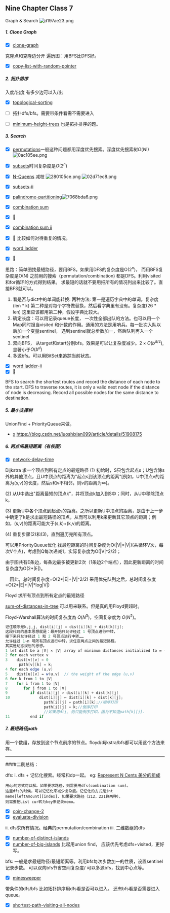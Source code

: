 ## Nine Chapter Class 7

Graph & Search
![d197ae23.png](:storage\f8f56076-8b9c-4d70-81dd-e5c4356c2ba5\e4cb0fb8.png)
##### 1. Clone Graph
 - [x] [clone-graph](https://www.lintcode.com/problem/clone-graph/description)
 
 克隆点和克隆边分开
 遍历图：用BFS比DFS好。
 - [x] [copy-list-with-random-pointer](https://www.lintcode.com/problem/copy-list-with-random-pointer/) 

##### 2. 拓扑排序 
入度/出度 有多少边可以入/出
- [x] [topological-sorting](https://www.lintcode.com/problem/topological-sorting/description)

- [ ] 拓扑dfs/bfs。需要带条件看需不需要进入

-  [ ] [minimum-height-trees](https://www.lintcode.com/problem/minimum-height-trees/description?_from=ladder&&fromId=18)
也是拓扑排序的题。

##### 3. Search
- [x] [permutations](https://www.lintcode.com/problem/permutations/description)一般这种问题都用深度优先搜索。深度优先搜索树$O(N!)$
![0ac105ee.png](:storage\f8f56076-8b9c-4d70-81dd-e5c4356c2ba5\459d7229.png)
- [x] [subsets](https://www.lintcode.com/problem/subsets/description)时间复杂度是$O(2^{n})$
- [x] [N-Queens](https://www.lintcode.com/problem/n-queens/description) 减枝
![280105ce.png](:storage\f8f56076-8b9c-4d70-81dd-e5c4356c2ba5\a2b82981.png)
![02d71ec8.png](:storage\f8f56076-8b9c-4d70-81dd-e5c4356c2ba5\4dfe7193.png)

- [x] [subsets-ii](https://www.lintcode.com/problem/subsets-ii/description)
- [x] [palindrome-partitioning](https://www.lintcode.com/problem/palindrome-partitioning/description)![7068bda6.png](:storage\f8f56076-8b9c-4d70-81dd-e5c4356c2ba5\32336bb6.png)
- [x] [combination sum](https://www.lintcode.com/problem/combination-sum/description)
- [x] :rabbit:
- [x] [combination sum ii](https://www.lintcode.com/problem/combination-sum-ii/description)
- [x] :rabbit: 比较如何对待重复的情况。

- [x] [word ladder](https://www.lintcode.com/problem/word-ladder/description) 
- [x] :rabbit:

思路：简单图找最短路径，要用BFS。如果用DFS的复杂度是O($2^n$)， 而用BFS复杂度是O(N)
之前用的搜索（permutation/combination) 都是DFS。利用visited和for循环的方式得到结果。
求最短的话就不要用把所有的情况列出来比较了。直接BFS就可以。

1. 看是否与dict中的单词能转换: 
两种方法:
第一是遍历字典中的单词。复杂度(len * k)
第二种是对每个字符做替换，然后看字典里有没有。复杂度(26 * len)
这里应该都用第二种，假设字典比较大。
2. 确定长度：可以用记录queue长度， 一次性全部出队的方法。也可以用一个Map同时担当visited 和计数的作用。通用的方法是用哨兵。每一批次入队以后加一个变量sentinel， 遇到sentinel就总步数加一，然后队列再入一个sentinel
3. 双向BFS， 从target和start分别bfs。效果是可以让复杂度减少。$2 \times O(b^{d/2})$, 显著小于$O(b^{d})$
4. 多源bfs。可以用BitSet来追踪当前状态。


- [x] [word ladder-ii](https://www.lintcode.com/problem/word-ladder-ii/description)
- [x] :carrot:

BFS to search the shortest routes and record the distance of each node to the start.
DFS to traverse routes, it is only a valid next node if the distance of node is decreasing. Record all possible nodes for the same distance to destination.

##### 5. 最小支撑树
UnionFind + PriorityQueue来做。
- [x](https://www.lintcode.com/problem/minimum-risk-path/description)
https://blog.csdn.net/luoshixian099/article/details/51908175

##### 6. 两点间最短距离（有权图）

- [x] [network-delay-time](https://leetcode.com/problems/network-delay-time/)



Dijkstra
求一个顶点到所有定点的最短路径
(1) 初始时，S只包含起点s；U包含除s外的其他顶点，且U中顶点的距离为"起点s到该顶点的距离"[例如，U中顶点v的距离为(s,v)的长度，然后s和v不相邻，则v的距离为∞]。

(2) 从U中选出"距离最短的顶点k"，并将顶点k加入到S中；同时，从U中移除顶点k。

(3) 更新U中各个顶点到起点s的距离。之所以更新U中顶点的距离，是由于上一步中确定了k是求出最短路径的顶点，从而可以利用k来更新其它顶点的距离；例如，(s,v)的距离可能大于(s,k)+(k,v)的距离。

(4) 重复步骤(2)和(3)，直到遍历完所有顶点。

可以用PriorityQueue优化
找最短距离的时间复杂度为O(|V|*|V|)(共循环V次，每次V个点)，考虑到Q每次递减1，实际复杂度为O(|V|^2/2)；

由于图共有E条边，每条边最多被更新2次（1条边2个端点），因此更新距离的时间复杂度为O(2*|E|)。

　因此，总时间复杂度=O(2*|E|+|V|^2/2)
   采用优先队列之后，总时间复杂度=O(2*|E|+|V|*log|V|)
   
   Floyd
   求所有顶点到所有定点的最短路径
   
   [sum-of-distances-in-tree](https://leetcode.com/problems/sum-of-distances-in-tree/submissions/) 可以用来联系。但是真的用Floyd要超时。
   
 Floyd-Warshall算法的时间复杂度為 ${ O(N^{3})}$，空间复杂度为 ${ O(N^{2})}$。 
 ```java
 记住顺序是k,j,j, dist[i][j] = dist[i][k] + dist[k][j];
 这段代码的基本思想就是：最开始只允许经过 1 号顶点进行中转，
 接下来只允许经过 1 和 2 号顶点进行中转……
 允许经过 1~n 号所有顶点进行中转，求任意两点之间的最短路程。
 其实是动态规划的思想。
 1 let dist be a |V| × |V| array of minimum distances initialized to ∞ (infinity)
2 for each vertex v
3    dist[v][v] ← 0
       path[v][k] = k; 
4 for each edge (u,v)
5    dist[u][v] ← w(u,v)  // the weight of the edge (u,v)
6 for k from 1 to |V|
7    for i from 1 to |V|
8       for j from 1 to |V|
9          if dist[i][j] > dist[i][k] + dist[k][j] 
10             dist[i][j] ← dist[i][k] + dist[k][j];
                  path[i][j] = path[i][k];//顺序打印
                  path[i][j] = k;//倒序打印
                  //如果用dij, 则只能倒序打印。因为不知道path[k][j]. 
11         end if


 ```

##### 7. 最短路径path

用一个数组，存放到这个节点前序的节点。floyd/dijkstra/bfs都可以用这个方法来存。


---
####二刷总结：

dfs:
i. dfs + 记忆化搜索。经常和dp一起。
eg:
[Represent N Cents 美分的组成](https://www.cnblogs.com/grandyang/p/4840713.html)
```
用dp的方式可以解。如果要求路径，则需要用dfs(combination sum)。
这里dfs的时候，可以记忆化来减少复杂度。记忆化的方式是int 
meme[leftAmount][index]. 如果要求路径（212，221算两种），
则需要把List cur转为key来记录memo。
```
- [x] [coin-change-2](https://www.lintcode.com/problem/coin-change-2/description)
- [x] [evaluate-division](https://www.lintcode.com/problem/evaluate-division/description) 

ii. dfs求所有情况。经典的permutation/combination
iii. 二维数组的dfs
- [x] [number-of-distinct-islands](https://www.lintcode.com/problem/number-of-distinct-islands/)
- [x] [number-of-big-islands](https://www.lintcode.com/problem/number-of-big-islands/description)
比起用union find， 应该优先考虑dfs+visited，更好写。

bfs: 
一般是求最短路径/最短距离等。利用bfs每次步数加一的性质，设置sentinel记录步数。
可以双向bfs节省空间复杂度/ 可以多源bfs，找到中心点等。

- [x] [minesweeper](https://www.lintcode.com/problem/minesweeper/description)



带条件的dfs/bfs
比如拓扑排序用dfs看是否可以进入。
还有bfs看是否需要进入queue。
- [x] [shortest-path-visiting-all-nodes](https://www.lintcode.com/problem/shortest-path-visiting-all-nodes/description)
